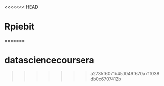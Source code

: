 <<<<<<< HEAD
# Rpiebit
=======
# datasciencecoursera
>>>>>>> a2735f6071b450049f670a71f038db0c6707412b
